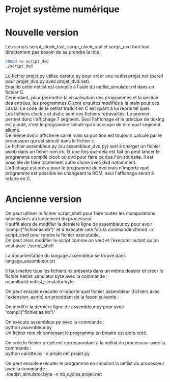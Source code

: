 # Projet système numérique
# Nouvelle version
Les scripts script_clock_fast, script_clock_real et script_dvd font tout directement pas besoin de se prendre la tête. 
```bash
chmod +x script_dvd
./script_dvd
```
Le fichier projet.py utilise carotte.py pour créer une netlist projet.net (pareil pour projet_dvd.py avec projet_dvd.net).  
Ensuite cette netlist est compilé à l'aide du netlist_simulator.ml dans un fichier C.  
Cependant, pour permettre la visualisation des programmes et la gestion des entrées, les programmes C sont ensuites modifiés à la main pour ces cas la. Le code de la netlist traduit en C est quant à lui repris tel quel.  
Les fichiers clock.c et dvd.c sont ces fichiers retravaillés. Le premier permet donc l'affichage 7 segment. Seul l'affichage et le principe de ticking est ajouté, c'est le programme simulé qui s'occcupe de dire quel segment allumé.  
De même dvd.c affiche le carré mais sa position est toujours calculé par le processeur qui est simulé dans le fichier c.  
Le fichier assembleur.py (ou assembleur_dvd.py) sert à charger un fichier asmb dans un ficher rom.ck. 
Et une fois que cela est fait on peut lancer le programme compilé clock ou dvd pour faire ce que l'on souhaite. Il est possible de faire totalement autre chose avec dvd notamment.  
L'affichage est prévu pour le programme du dvd mais n'importe quel programme est possible en changeant la ROM, seul l'affichage serait à refaire en C.  
# Ancienne version
On peut utiliser le fichier script_shell pour faire toutes les manipulations nécessaires au lancement du processeur.   
Il suffit alors de modifier la dernière ligne de assembleur.py pour avoir 'compil("fichier.asmb")' et d'executer une fois la commande chmod +x script_shell pour rendre le fichier executable.   
On peut alors modifier le script comme on veut et l'éxecuter autant qu'on veut avec ./script_shell

La documentation du langage assembleur se trouve dans langage_assembleur.txt

Il faut mettre tous les fichiers ici présents dans un même dossier et créer le fichier netlist_simulator.byte avec la commande :   
ocamlbuild netlist_simulator.byte   

On peut ensuite exécuter n'importe quel fichier assembleur (fichiers avec l'extension .asmb) en procédant de la façon suivante :  

On modifie la dernière ligne de assembleur.py pour avoir 'compil("fichier.asmb")'  

On exécute assembleur.py avec la commande :   
python assembleur.py   
Un fichier rom.ck contenant le programme en binaire est alors créé.   

On crée le fichier projet.net correspondant à la netlist du processeur avec la commande :   
python carotte.py -o projet.net projet.py   

On peut ensuite exécuter le programme en simulant la netlist du processeur avec la commande :   
./netlist_simulator.byte -n nb_cycles projet.net   
